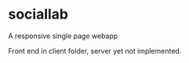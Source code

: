 # sociallab
A responsive single page webapp 

Front end in client folder, server yet not implemented.
